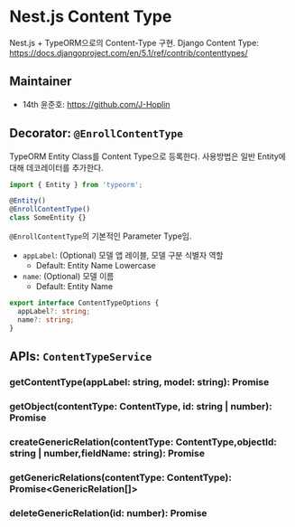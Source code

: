 # Nest.js Content Type

Nest.js + TypeORM으로의 Content-Type 구현.
Django Content Type: https://docs.djangoproject.com/en/5.1/ref/contrib/contenttypes/

## Maintainer

- 14th 윤준호: https://github.com/J-Hoplin

## Decorator: `@EnrollContentType`

TypeORM Entity Class를 Content Type으로 등록한다. 사용방법은 일반 Entity에 대해 데코레이터를 추가한다.

```typescript
import { Entity } from 'typeorm';

@Entity()
@EnrollContentType()
class SomeEntity {}
```

`@EnrollContentType`의 기본적인 Parameter Type임.

- `appLabel`: (Optional) 모델 앱 레이블, 모델 구분 식별자 역할
  - Default: Entity Name Lowercase
- `name`: (Optional) 모델 이름
  - Default: Entity Name

```typescript
export interface ContentTypeOptions {
  appLabel?: string;
  name?: string;
}
```

## APIs: `ContentTypeService`

### getContentType(appLabel: string, model: string): Promise<ContentType>

### getObject<T>(contentType: ContentType, id: string | number): Promise<T>

### createGenericRelation(contentType: ContentType,objectId: string | number,fieldName: string): Promise<GenericRelation>

### getGenericRelations(contentType: ContentType): Promise<GenericRelation[]>

### deleteGenericRelation(id: number): Promise<void>

